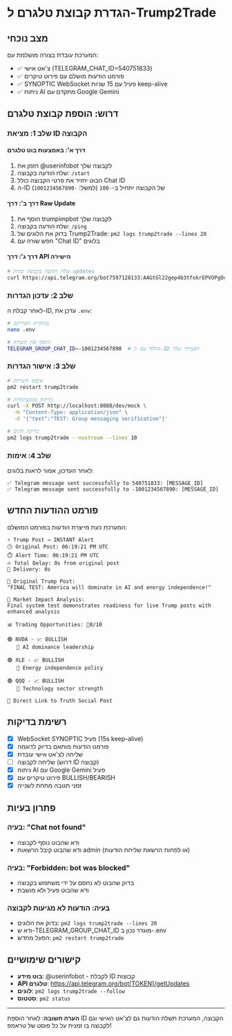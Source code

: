 # הגדרת קבוצת טלגרם ל-Trump2Trade

## מצב נוכחי
המערכת עובדת בצורה מושלמת עם:
- ✅ צ'אט אישי (TELEGRAM_CHAT_ID=540751833)
- ✅ פורמט הודעות מושלם עם פירוט טיקרים
- ✅ SYNOPTIC WebSocket פעיל עם 15 שניות keep-alive
- ✅ ניתוח AI מתקדם עם Google Gemini

## דרוש: הוספת קבוצת טלגרם

### שלב 1: מציאת ID הקבוצה

#### דרך א': באמצעות בוט טלגרם
1. הזמן את @userinfobot לקבוצה שלך
2. שלח הודעה בקבוצה: `/start`
3. הבוט יחזיר את פרטי הקבוצה כולל Chat ID
4. ה-ID של הקבוצה יתחיל ב-`-100` (למשל: `-1001234567890`)

#### דרך ב': דרך Raw Update
1. הוסף את trumpimpbot לקבוצה שלך
2. שלח הודעה בקבוצה: `/ping`
3. בדוק את הלוגים של Trump2Trade: `pm2 logs trump2trade --lines 20`
4. חפש שורה עם "Chat ID" בלוגים

#### דרך ג': דרך API הישירה
```bash
# שלח הודעה בקבוצה ובדוק updates
curl https://api.telegram.org/bot7597128133:AAGtGl22gep4b3tfokrEPVOPgOcmdjSTLes/getUpdates
```

### שלב 2: עדכון הגדרות

לאחר קבלת ה-ID, עדכן את `.env`:

```bash
# בתיקיית הפרויקט
nano .env

# הוסף את השורה:
TELEGRAM_GROUP_CHAT_ID=-1001234567890  # החלף עם ה-ID האמיתי שלך
```

### שלב 3: אישור הגדרות

```bash
# איפוס השירות
pm2 restart trump2trade

# בדיקת פונקציונליות 
curl -X POST http://localhost:8080/dev/mock \
  -H "Content-Type: application/json" \
  -d '{"text":"TEST: Group messaging verification"}'

# בדיקת לוגים
pm2 logs trump2trade --nostream --lines 10
```

### שלב 4: אימות

לאחר העדכון, אמור לראות בלוגים:
```
✅ Telegram message sent successfully to 540751833: [MESSAGE_ID]
✅ Telegram message sent successfully to -1001234567890: [MESSAGE_ID]  
```

## פורמט ההודעות החדש

המערכת כעת מייצרת הודעות בפורמט המושלם:

```
⚡ Trump Post → INSTANT Alert
🕓 Original Post: 06:19:21 PM UTC
⏱️ Alert Time: 06:19:21 PM UTC  
🔥 Total Delay: 0s from original post
📨 Delivery: 0s

📝 Original Trump Post:
"FINAL TEST: America will dominate in AI and energy independence!"

🧠 Market Impact Analysis:
Final system test demonstrates readiness for live Trump posts with enhanced analysis

📊 Trading Opportunities: 🎯8/10

🟢 NVDA - 📈 BULLISH
   💬 AI dominance leadership

🟢 XLE - 📈 BULLISH  
   💬 Energy independence policy

🟢 QQQ - 📈 BULLISH
   💬 Technology sector strength

🔗 Direct Link to Truth Social Post
```

## רשימת בדיקות

- [x] WebSocket SYNOPTIC פעיל (15s keep-alive)
- [x] פורמט הודעות מותאם בדיוק לדוגמה
- [x] שליחה לצ'אט אישי עובדת
- [ ] שליחה לקבוצה (דרוש ID קבוצה)
- [x] ניתוח AI עם Google Gemini פעיל
- [x] פירוט טיקרים עם BULLISH/BEARISH
- [x] זמני תגובה מתחת לשנייה

## פתרון בעיות

### בעיה: "Chat not found" 
- ודא שהבוט נוסף לקבוצה
- ודא שהבוט קיבל הרשאות admin (או לפחות הרשאת שליחת הודעות)

### בעיה: "Forbidden: bot was blocked"
- בדוק שהבוט לא נחסם על ידי משתמש בקבוצה
- ודא שהבוט פעיל ולא מושבת

### בעיה: הודעות לא מגיעות לקבוצה
- בדוק את הלוגים: `pm2 logs trump2trade --lines 20`
- ודא ש-TELEGRAM_GROUP_CHAT_ID מוגדר נכון ב-.env
- הפעל מחדש: `pm2 restart trump2trade`

## קישורים שימושיים

- **בוט מידע**: @userinfobot - לקבלת ID קבוצות
- **API טלגרם**: https://api.telegram.org/bot[TOKEN]/getUpdates
- **לוגים**: `pm2 logs trump2trade --follow`
- **סטטוס**: `pm2 status`

---

**הערה חשובה**: לאחר הוספת ID הקבוצה, המערכת תשלח הודעות גם לצ'אט האישי וגם לקבוצה בו זמנית על כל פוסט של טראמפ!